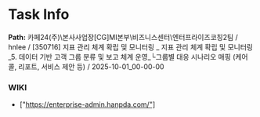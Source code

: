 # Task Info

**Path:** 카페24(주)\본사사업장\[CG]MI본부\비즈니스센터\엔터프라이즈코칭2팀 / hnlee / [350716] 지표 관리 체계 확립 및 모니터링 _ 지표 관리 체계 확립 및 모니터링_5. 데이터 기반 고객 그룹 분류 및 보고 체계 운영_└그룹별 대응 시나리오 매핑 (케어콜, 리포트, 서비스 제안 등) / 2025-10-01_00-00-00

### WIKI
- ["https://enterprise-admin.hanpda.com/"]

